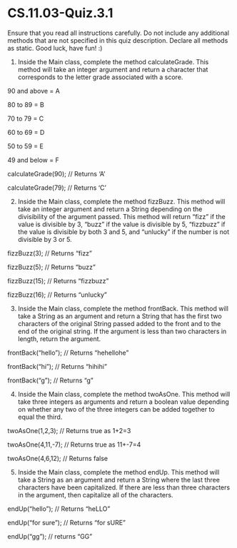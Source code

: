 # CS.11.03-Quiz.3.1

Ensure that you read all instructions carefully. Do not include any additional methods that are not specified in this quiz description. Declare all methods as static. Good luck, have fun! :)


1. Inside the Main class, complete the method calculateGrade. This method will take an integer argument and return a character that corresponds to the letter grade associated with a score. 

90 and above = A

80 to 89 = B

70 to 79 = C

60 to 69 = D

50 to 59 = E

49 and below = F


calculateGrade(90);	// Returns ‘A’

calculateGrade(79);	// Returns ‘C’


2. Inside the Main class, complete the method fizzBuzz. This method will take an integer argument and return a String depending on the divisibility of the argument passed. This method will return “fizz” if the value is divisible by 3, “buzz” if the value is divisible by 5, “fizzbuzz” if the value is divisible by both 3 and 5, and “unlucky” if the number is not divisible by 3 or 5.

fizzBuzz(3);	// Returns “fizz”

fizzBuzz(5);	// Returns “buzz”

fizzBuzz(15); 	// Returns “fizzbuzz”

fizzBuzz(16);	// Returns “unlucky”


3. Inside the Main class, complete the method frontBack. This method will take a String as an argument and return a String that has the first two characters of the original String passed added to the front and to the end of the original string. If the argument is less than two characters in length, return the argument. 

frontBack(“hello”);	// Returns “hehellohe”

frontBack(“hi”);	// Returns “hihihi”

frontBack(“g”);		// Returns “g”



4. Inside the Main class, complete the method twoAsOne. This method will take three integers as arguments and return a boolean value depending on whether any two of the three integers can be added together to equal the third. 

twoAsOne(1,2,3); 	// Returns true as 1+2=3

twoAsOne(4,11,-7);	// Returns true as 11+-7=4

twoAsOne(4,6,12);	// Returns false


5. Inside the Main class, complete the method endUp. This method will take a String as an argument and return a String where the last three characters have been capitalized. If there are less than three characters in the argument, then capitalize all of the characters. 

endUp(“hello”);	// Returns “heLLO”

endUp(“for sure”);	// Returns “for sURE”

endUp(“gg”);		// returns “GG”

